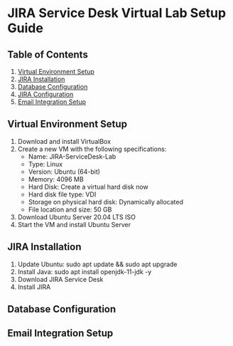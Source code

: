 # JIRA Service Desk Virtual Lab Setup Guide

## Table of Contents
1. [Virtual Environment Setup](#virtual-environment-setup)
2. [JIRA Installation](#jira-installation)
3. [Database Configuration](#database-configuration)
4. [JIRA Configuration](#jira-configuration)
5. [Email Integration Setup](#email-integration-setup)

## Virtual Environment Setup
1. Download and install VirtualBox 
2. Create a new VM with the following specifications:
   - Name: JIRA-ServiceDesk-Lab
   - Type: Linux
   - Version: Ubuntu (64-bit)
   - Memory: 4096 MB
   - Hard Disk: Create a virtual hard disk now
   - Hard disk file type: VDI
   - Storage on physical hard disk: Dynamically allocated
   - File location and size: 50 GB
3. Download Ubuntu Server 20.04 LTS ISO
4. Start the VM and install Ubuntu Server

## JIRA Installation
1. Update Ubuntu: sudo apt update && sudo apt upgrade
2. Install Java: sudo apt install openjdk-11-jdk -y
3. Download JIRA Service Desk
4. Install JIRA

## Database Configuration

## Email Integration Setup
